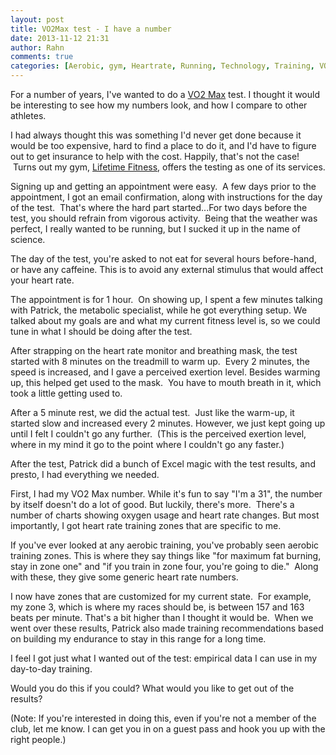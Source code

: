 ```yaml
---
layout: post
title: VO2Max test - I have a number
date: 2013-11-12 21:31
author: Rahn
comments: true
categories: [Aerobic, gym, Heartrate, Running, Technology, Training, VO2, VO2Max, Zone]
---
```

For a number of years, I've wanted to do a <a href="http://en.wikipedia.org/wiki/VO2_max">VO2 Max</a> test. I thought it would be interesting to see how my numbers look, and how I compare to other athletes.

I had always thought this was something I'd never get done because it would be too expensive, hard to find a place to do it, and I'd have to figure out to get insurance to help with the cost. Happily, that's not the case!  Turns out my gym, <a href="https://www.lifetimefitness.com/en/clubs/sugarloaf-ga/fitness-programs.html">Lifetime Fitness</a>, offers the testing as one of its services.

Signing up and getting an appointment were easy.  A few days prior to the appointment, I got an email confirmation, along with instructions for the day of the test.  That's where the hard part started...For two days before the test, you should refrain from vigorous activity.  Being that the weather was perfect, I really wanted to be running, but I sucked it up in the name of science.

The day of the test, you're asked to not eat for several hours before-hand, or have any caffeine. This is to avoid any external stimulus that would affect your heart rate.

The appointment is for 1 hour.  On showing up, I spent a few minutes talking with Patrick, the metabolic specialist, while he got everything setup. We talked about my goals are and what my current fitness level is, so we could tune in what I should be doing after the test.

After strapping on the heart rate monitor and breathing mask, the test started with 8 minutes on the treadmill to warm up.  Every 2 minutes, the speed is increased, and I gave a perceived exertion level. Besides warming up, this helped get used to the mask.  You have to mouth breath in it, which took a little getting used to.

After a 5 minute rest, we did the actual test.  Just like the warm-up, it started slow and increased every 2 minutes. However, we just kept going up until I felt I couldn't go any further.  (This is the perceived exertion level, where in my mind it go to the point where I couldn't go any faster.)

After the test, Patrick did a bunch of Excel magic with the test results, and presto, I had everything we needed.

First, I had my VO2 Max number. While it's fun to say "I'm a 31", the number by itself doesn't do a lot of good. But luckily, there's more.  There's a number of charts showing oxygen usage and heart rate changes. But most importantly, I got heart rate training zones that are specific to me.

If you've ever looked at any aerobic training, you've probably seen aerobic training zones. This is where they say things like "for maximum fat burning, stay in zone one" and "if you train in zone four, you're going to die."  Along with these, they give some generic heart rate numbers.

I now have zones that are customized for my current state.  For example, my zone 3, which is where my races should be, is between 157 and 163 beats per minute. That's a bit higher than I thought it would be.  When we went over these results, Patrick also made training recommendations based on building my endurance to stay in this range for a long time.

I feel I got just what I wanted out of the test: empirical data I can use in my day-to-day training.

Would you do this if you could? What would you like to get out of the results?

(Note: If you're interested in doing this, even if you're not a member of the club, let me know. I can get you in on a guest pass and hook you up with the right people.)
